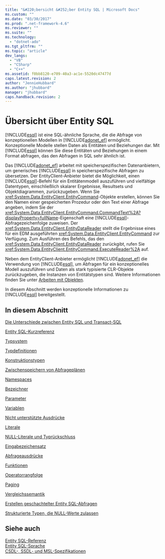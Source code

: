 ```yaml
---
title: "&#220;bersicht &#252;ber Entity SQL | Microsoft Docs"
ms.custom: ""
ms.date: "03/30/2017"
ms.prod: ".net-framework-4.6"
ms.reviewer: ""
ms.suite: ""
ms.technology: 
  - "dotnet-ado"
ms.tgt_pltfrm: ""
ms.topic: "article"
dev_langs: 
  - "VB"
  - "CSharp"
  - "C++"
ms.assetid: f0bb8120-e709-40a3-ac1e-5520dc47477d
caps.latest.revision: 2
author: "JennieHubbard"
ms.author: "jhubbard"
manager: "jhubbard"
caps.handback.revision: 2
---
```

# &#220;bersicht &#252;ber Entity SQL
[!INCLUDE[esql](../../../../../../includes/esql-md.md)] ist eine SQL\-ähnliche Sprache, die die Abfrage von konzeptionellen Modellen in [!INCLUDE[adonet_ef](../../../../../../includes/adonet-ef-md.md)] ermöglicht.  Konzeptionelle Modelle stellen Daten als Entitäten und Beziehungen dar. Mit [!INCLUDE[esql](../../../../../../includes/esql-md.md)] können Sie diese Entitäten und Beziehungen in einem Format abfragen, das den Abfragen in SQL sehr ähnlich ist.  
  
 Das [!INCLUDE[adonet_ef](../../../../../../includes/adonet-ef-md.md)] arbeitet mit speicherspezifischen Datenanbietern, um generisches [!INCLUDE[esql](../../../../../../includes/esql-md.md)] in speicherspezifische Abfragen zu übersetzen.  Der EntityClient\-Anbieter bietet die Möglichkeit, einen [!INCLUDE[esql](../../../../../../includes/esql-md.md)]\-Befehl für ein Entitätenmodell auszuführen und vielfältige Datentypen, einschließlich skalarer Ergebnisse, Resultsets und Objektdiagrammen, zurückzugeben.  Wenn Sie <xref:System.Data.EntityClient.EntityCommand>\-Objekte erstellen, können Sie den Namen einer gespeicherten Prozedur oder den Text einer Abfrage angeben, indem Sie der <xref:System.Data.EntityClient.EntityCommand.CommandText%2A?displayProperty=fullName>\-Eigenschaft eine [!INCLUDE[esql](../../../../../../includes/esql-md.md)]\-Abfragezeichenfolge zuweisen.  Der <xref:System.Data.EntityClient.EntityDataReader> stellt die Ergebnisse eines für ein EDM ausgeführten <xref:System.Data.EntityClient.EntityCommand> zur Verfügung.  Zum Ausführen des Befehls, das den <xref:System.Data.EntityClient.EntityDataReader> zurückgibt, rufen Sie <xref:System.Data.EntityClient.EntityCommand.ExecuteReader%2A> auf.  
  
 Neben dem EntityClient\-Anbieter ermöglicht [!INCLUDE[adonet_ef](../../../../../../includes/adonet-ef-md.md)] die Verwendung von [!INCLUDE[esql](../../../../../../includes/esql-md.md)], um Abfragen für ein konzeptionelles Modell auszuführen und Daten als stark typisierte CLR\-Objekte zurückzugeben, die Instanzen von Entitätstypen sind.  Weitere Informationen finden Sie unter [Arbeiten mit Objekten](../../../../../../docs/framework/data/adonet/ef/working-with-objects.md).  
  
 In diesem Abschnitt werden konzeptionelle Informationen zu [!INCLUDE[esql](../../../../../../includes/esql-md.md)] bereitgestellt.  
  
## In diesem Abschnitt  
 [Die Unterschiede zwischen Entity SQL und Transact\-SQL](../../../../../../docs/framework/data/adonet/ef/language-reference/how-entity-sql-differs-from-transact-sql.md)  
  
 [Entity SQL\-Kurzreferenz](../../../../../../docs/framework/data/adonet/ef/language-reference/entity-sql-quick-reference.md)  
  
 [Typsystem](../../../../../../docs/framework/data/adonet/ef/language-reference/type-system-entity-sql.md)  
  
 [Typdefinitionen](../../../../../../docs/framework/data/adonet/ef/language-reference/type-definitions-entity-sql.md)  
  
 [Konstruktionstypen](../../../../../../docs/framework/data/adonet/ef/language-reference/constructing-types-entity-sql.md)  
  
 [Zwischenspeichern von Abfrageplänen](../../../../../../docs/framework/data/adonet/ef/language-reference/query-plan-caching-entity-sql.md)  
  
 [Namespaces](../../../../../../docs/framework/data/adonet/ef/language-reference/namespaces-entity-sql.md)  
  
 [Bezeichner](../../../../../../docs/framework/data/adonet/ef/language-reference/identifiers-entity-sql.md)  
  
 [Parameter](../../../../../../docs/framework/data/adonet/ef/language-reference/parameters-entity-sql.md)  
  
 [Variablen](../../../../../../docs/framework/data/adonet/ef/language-reference/variables-entity-sql.md)  
  
 [Nicht unterstützte Ausdrücke](../../../../../../docs/framework/data/adonet/ef/language-reference/unsupported-expressions-entity-sql.md)  
  
 [Literale](../../../../../../docs/framework/data/adonet/ef/language-reference/literals-entity-sql.md)  
  
 [NULL\-Literale und Typrückschluss](../../../../../../docs/framework/data/adonet/ef/language-reference/null-literals-and-type-inference-entity-sql.md)  
  
 [Eingabezeichensatz](../../../../../../docs/framework/data/adonet/ef/language-reference/input-character-set-entity-sql.md)  
  
 [Abfrageausdrücke](../../../../../../docs/framework/data/adonet/ef/language-reference/query-expressions-entity-sql.md)  
  
 [Funktionen](../../../../../../docs/framework/data/adonet/ef/language-reference/functions-entity-sql.md)  
  
 [Operatorrangfolge](../../../../../../docs/framework/data/adonet/ef/language-reference/operator-precedence-entity-sql.md)  
  
 [Paging](../../../../../../docs/framework/data/adonet/ef/language-reference/paging-entity-sql.md)  
  
 [Vergleichssemantik](../../../../../../docs/framework/data/adonet/ef/language-reference/comparison-semantics-entity-sql.md)  
  
 [Erstellen geschachtelter Entity SQL\-Abfragen](../../../../../../docs/framework/data/adonet/ef/language-reference/composing-nested-entity-sql-queries.md)  
  
 [Strukturierte Typen, die NULL\-Werte zulassen](../../../../../../docs/framework/data/adonet/ef/language-reference/nullable-structured-types-entity-sql.md)  
  
## Siehe auch  
 [Entity SQL\-Referenz](../../../../../../docs/framework/data/adonet/ef/language-reference/entity-sql-reference.md)   
 [Entity SQL\-Sprache](../../../../../../docs/framework/data/adonet/ef/language-reference/entity-sql-language.md)   
 [CSDL\-, SSDL\- und MSL\-Spezifikationen](../../../../../../docs/framework/data/adonet/ef/language-reference/csdl-ssdl-and-msl-specifications.md)